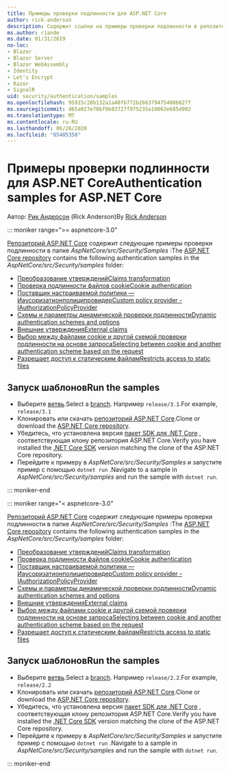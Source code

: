 ```yaml
---
title: Примеры проверки подлинности для ASP.NET Core
author: rick-anderson
description: Содержит ссылки на примеры проверки подлинности в репозитории ASP.NET Core.
ms.author: riande
ms.date: 01/31/2019
no-loc:
- Blazor
- Blazor Server
- Blazor WebAssembly
- Identity
- Let's Encrypt
- Razor
- SignalR
uid: security/authentication/samples
ms.openlocfilehash: 95915c28b132a1a48fb772b2663794754006627f
ms.sourcegitcommit: d65a027e78bf0b83727f975235a18863e685d902
ms.translationtype: MT
ms.contentlocale: ru-RU
ms.lasthandoff: 06/26/2020
ms.locfileid: "85405358"
---
```

# <a name="authentication-samples-for-aspnet-core"></a><span data-ttu-id="2a5f8-103">Примеры проверки подлинности для ASP.NET Core</span><span class="sxs-lookup"><span data-stu-id="2a5f8-103">Authentication samples for ASP.NET Core</span></span>

<span data-ttu-id="2a5f8-104">Автор: [Рик Андерсон](https://twitter.com/RickAndMSFT) (Rick Anderson)</span><span class="sxs-lookup"><span data-stu-id="2a5f8-104">By [Rick Anderson](https://twitter.com/RickAndMSFT)</span></span>

::: moniker range=">= aspnetcore-3.0"

<span data-ttu-id="2a5f8-105">[Репозиторий ASP.NET Core](https://github.com/dotnet/AspNetCore) содержит следующие примеры проверки подлинности в папке *AspNetCore/src/Security/Samples* :</span><span class="sxs-lookup"><span data-stu-id="2a5f8-105">The [ASP.NET Core repository](https://github.com/dotnet/AspNetCore) contains the following authentication samples in the *AspNetCore/src/Security/samples* folder:</span></span>

* [<span data-ttu-id="2a5f8-106">Преобразование утверждений</span><span class="sxs-lookup"><span data-stu-id="2a5f8-106">Claims transformation</span></span>](https://github.com/dotnet/AspNetCore/tree/release/3.1/src/Security/samples/ClaimsTransformation)
* [<span data-ttu-id="2a5f8-107">Проверка подлинности файлов cookie</span><span class="sxs-lookup"><span data-stu-id="2a5f8-107">Cookie authentication</span></span>](https://github.com/dotnet/AspNetCore/tree/release/3.1/src/Security/samples/Cookies)
* [<span data-ttu-id="2a5f8-108">Поставщик настраиваемой политики — Иаусоризатионполиципровидер</span><span class="sxs-lookup"><span data-stu-id="2a5f8-108">Custom policy provider - IAuthorizationPolicyProvider</span></span>](https://github.com/dotnet/AspNetCore/tree/release/3.1/src/Security/samples/CustomPolicyProvider)
* [<span data-ttu-id="2a5f8-109">Схемы и параметры динамической проверки подлинности</span><span class="sxs-lookup"><span data-stu-id="2a5f8-109">Dynamic authentication schemes and options</span></span>](https://github.com/dotnet/AspNetCore/tree/release/3.1/src/Security/samples/DynamicSchemes)
* <span data-ttu-id="2a5f8-110">[Внешние утверждения](https://github.com/dotnet/AspNetCore/tree/release/3.1/src/Security/samples/Identity.ExternalClaims)</span><span class="sxs-lookup"><span data-stu-id="2a5f8-110">[External claims](https://github.com/dotnet/AspNetCore/tree/release/3.1/src/Security/samples/Identity.ExternalClaims)</span></span>
* [<span data-ttu-id="2a5f8-111">Выбор между файлами cookie и другой схемой проверки подлинности на основе запроса</span><span class="sxs-lookup"><span data-stu-id="2a5f8-111">Selecting between cookie and another authentication scheme based on the request</span></span>](https://github.com/dotnet/AspNetCore/tree/release/3.1/src/Security/samples/PathSchemeSelection)
* [<span data-ttu-id="2a5f8-112">Разрешает доступ к статическим файлам</span><span class="sxs-lookup"><span data-stu-id="2a5f8-112">Restricts access to static files</span></span>](https://github.com/dotnet/AspNetCore/tree/release/3.1/src/Security/samples/StaticFilesAuth)

## <a name="run-the-samples"></a><span data-ttu-id="2a5f8-113">Запуск шаблонов</span><span class="sxs-lookup"><span data-stu-id="2a5f8-113">Run the samples</span></span>

* <span data-ttu-id="2a5f8-114">Выберите [ветвь](https://github.com/dotnet/AspNetCore).</span><span class="sxs-lookup"><span data-stu-id="2a5f8-114">Select a [branch](https://github.com/dotnet/AspNetCore).</span></span> <span data-ttu-id="2a5f8-115">Например `release/3.1`.</span><span class="sxs-lookup"><span data-stu-id="2a5f8-115">For example, `release/3.1`</span></span>
* <span data-ttu-id="2a5f8-116">Клонировать или скачать [репозиторий ASP.NET Core](https://github.com/dotnet/AspNetCore).</span><span class="sxs-lookup"><span data-stu-id="2a5f8-116">Clone or download the [ASP.NET Core repository](https://github.com/dotnet/AspNetCore).</span></span>
* <span data-ttu-id="2a5f8-117">Убедитесь, что установлена версия [пакет SDK для .NET Core](https://dotnet.microsoft.com/download/dotnet-core) , соответствующая клону репозитория ASP.NET Core.</span><span class="sxs-lookup"><span data-stu-id="2a5f8-117">Verify you have installed the [.NET Core SDK](https://dotnet.microsoft.com/download/dotnet-core) version matching the clone of the ASP.NET Core repository.</span></span>
* <span data-ttu-id="2a5f8-118">Перейдите к примеру в *AspNetCore/src/Security/Samples* и запустите пример с помощью `dotnet run` .</span><span class="sxs-lookup"><span data-stu-id="2a5f8-118">Navigate to a sample in *AspNetCore/src/Security/samples* and run the sample with `dotnet run`.</span></span>

::: moniker-end

::: moniker range="< aspnetcore-3.0"

<span data-ttu-id="2a5f8-119">[Репозиторий ASP.NET Core](https://github.com/dotnet/AspNetCore) содержит следующие примеры проверки подлинности в папке *AspNetCore/src/Security/Samples* :</span><span class="sxs-lookup"><span data-stu-id="2a5f8-119">The [ASP.NET Core repository](https://github.com/dotnet/AspNetCore) contains the following authentication samples in the *AspNetCore/src/Security/samples* folder:</span></span>

* [<span data-ttu-id="2a5f8-120">Преобразование утверждений</span><span class="sxs-lookup"><span data-stu-id="2a5f8-120">Claims transformation</span></span>](https://github.com/dotnet/AspNetCore/tree/release/2.2/src/Security/samples/ClaimsTransformation)
* [<span data-ttu-id="2a5f8-121">Проверка подлинности файлов cookie</span><span class="sxs-lookup"><span data-stu-id="2a5f8-121">Cookie authentication</span></span>](https://github.com/dotnet/AspNetCore/tree/release/2.2/src/Security/samples/Cookies)
* [<span data-ttu-id="2a5f8-122">Поставщик настраиваемой политики — Иаусоризатионполиципровидер</span><span class="sxs-lookup"><span data-stu-id="2a5f8-122">Custom policy provider - IAuthorizationPolicyProvider</span></span>](https://github.com/dotnet/AspNetCore/tree/release/2.2/src/Security/samples/CustomPolicyProvider)
* [<span data-ttu-id="2a5f8-123">Схемы и параметры динамической проверки подлинности</span><span class="sxs-lookup"><span data-stu-id="2a5f8-123">Dynamic authentication schemes and options</span></span>](https://github.com/dotnet/AspNetCore/tree/release/2.2/src/Security/samples/DynamicSchemes)
* <span data-ttu-id="2a5f8-124">[Внешние утверждения](https://github.com/dotnet/AspNetCore/tree/release/2.2/src/Security/samples/Identity.ExternalClaims)</span><span class="sxs-lookup"><span data-stu-id="2a5f8-124">[External claims](https://github.com/dotnet/AspNetCore/tree/release/2.2/src/Security/samples/Identity.ExternalClaims)</span></span>
* [<span data-ttu-id="2a5f8-125">Выбор между файлами cookie и другой схемой проверки подлинности на основе запроса</span><span class="sxs-lookup"><span data-stu-id="2a5f8-125">Selecting between cookie and another authentication scheme based on the request</span></span>](https://github.com/dotnet/AspNetCore/tree/release/2.2/src/Security/samples/PathSchemeSelection)
* [<span data-ttu-id="2a5f8-126">Разрешает доступ к статическим файлам</span><span class="sxs-lookup"><span data-stu-id="2a5f8-126">Restricts access to static files</span></span>](https://github.com/dotnet/AspNetCore/tree/release/2.2/src/Security/samples/StaticFilesAuth)

## <a name="run-the-samples"></a><span data-ttu-id="2a5f8-127">Запуск шаблонов</span><span class="sxs-lookup"><span data-stu-id="2a5f8-127">Run the samples</span></span>

* <span data-ttu-id="2a5f8-128">Выберите [ветвь](https://github.com/dotnet/AspNetCore).</span><span class="sxs-lookup"><span data-stu-id="2a5f8-128">Select a [branch](https://github.com/dotnet/AspNetCore).</span></span> <span data-ttu-id="2a5f8-129">Например `release/2.2`.</span><span class="sxs-lookup"><span data-stu-id="2a5f8-129">For example, `release/2.2`</span></span>
* <span data-ttu-id="2a5f8-130">Клонировать или скачать [репозиторий ASP.NET Core](https://github.com/dotnet/AspNetCore).</span><span class="sxs-lookup"><span data-stu-id="2a5f8-130">Clone or download the [ASP.NET Core repository](https://github.com/dotnet/AspNetCore).</span></span>
* <span data-ttu-id="2a5f8-131">Убедитесь, что установлена версия [пакет SDK для .NET Core](https://dotnet.microsoft.com/download/dotnet-core) , соответствующая клону репозитория ASP.NET Core.</span><span class="sxs-lookup"><span data-stu-id="2a5f8-131">Verify you have installed the [.NET Core SDK](https://dotnet.microsoft.com/download/dotnet-core) version matching the clone of the ASP.NET Core repository.</span></span>
* <span data-ttu-id="2a5f8-132">Перейдите к примеру в *AspNetCore/src/Security/Samples* и запустите пример с помощью `dotnet run` .</span><span class="sxs-lookup"><span data-stu-id="2a5f8-132">Navigate to a sample in *AspNetCore/src/Security/samples* and run the sample with `dotnet run`.</span></span>

::: moniker-end
